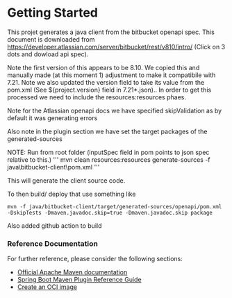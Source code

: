 # Getting Started
This projet generates a java client from the bitbucket openapi spec.
This document is downloaded from https://developer.atlassian.com/server/bitbucket/rest/v810/intro/
(Click on 3 dots and dowload api spec).

Note the first version of this appears to be 8.10. We copied this and manually made (at this moment 1) adjustment to make it compatibile with 7.21. 
Note we also updated the version field to take its value from the pom.xml (See ${project.version} field in 7.21*.json).. In order  to get this processed we need to include the resources:resources phaes.

Note for the Atlassian openapi docs we have specified skipValidation as by default it was generating errors

Also note in the plugin section we have set the target packages of the generated-sources

NOTE: Run from root folder (inputSpec field in pom points to json spec relative to this.)
'''
mvn clean resources:resources generate-sources -f java\bitbucket-client\pom.xml
'''

This will generate the client source code.

To then build/ deploy that use something like
```
mvn -f java/bitbucket-client/target/generated-sources/openapi/pom.xml -DskipTests -Dmaven.javadoc.skip=true -Dmaven.javadoc.skip package
```

Also added github action to build
### Reference Documentation
For further reference, please consider the following sections:

* [Official Apache Maven documentation](https://maven.apache.org/guides/index.html)
* [Spring Boot Maven Plugin Reference Guide](https://docs.spring.io/spring-boot/docs/3.0.6/maven-plugin/reference/html/)
* [Create an OCI image](https://docs.spring.io/spring-boot/docs/3.0.6/maven-plugin/reference/html/#build-image)

